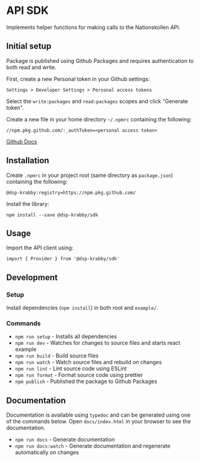 # API SDK
Implements helper functions for making calls to the Nationskollen API.

## Initial setup
Package is published using Github Packages and requires authentication to both
read and write.

First, create a new Personal token in your Github settings:
```
Settings > Developer Settings > Personal access tokens
```

Select the `write:packages` and `read:packages` scopes and click "Generate
token".

Create a new file in your home directory `~/.npmrc` containing the following:
```
//npm.pkg.github.com/:_authToken=<personal access token>
```

[Github Docs](https://docs.github.com/en/packages/guides/configuring-npm-for-use-with-github-packages#authenticating-with-a-personal-access-token)

## Installation
Create `.npmrc` in your project root (same directory as `package.json`)
containing the following:
```
@dsp-krabby:registry=https://npm.pkg.github.com/
```

Install the library:
```
npm install --save @dsp-krabby/sdk
```

## Usage
Import the API client using:

```
import { Provider } from '@dsp-krabby/sdk'
```

## Development
### Setup
Install dependencies (`npm install`) in both root and `example/`.

### Commands
* `npm run setup` - Installs all dependencies
* `npm run dev` - Watches for changes to source files and starts react example
* `npm run build` - Build source files
* `npm run watch` - Watch source files and rebuild on changes
* `npm run lint` - Lint source code using ESLint
* `npm run format` - Format source code using prettier
* `npm publish` - Published the package to Github Packages

## Documentation
Documentation is available using `typedoc` and can be generated using one of the
commands below. Open `docs/index.html` in your browser to see the documentation.

* `npm run docs` - Generate documentation
* `npm run docs:watch` - Generate documentation and regenerate automatically on changes

